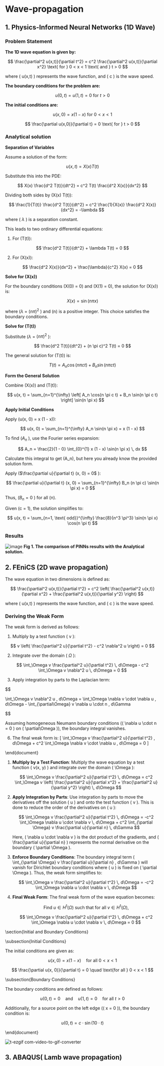 # Wave-propagation
## 1. Physics-Informed Neural Networks (1D Wave) 
### Problem Statement
**The 1D wave equation is given by:**

$$
\frac{\partial^2 u(x,t)}{\partial t^2} = c^2 \frac{\partial^2 u(x,t)}{\partial x^2} \text{ for } 0 < x < 1 \text{ and }  t > 0
$$

where \( u(x,t) \) represents the wave function, and \( c \) is the wave speed.

**The boundary conditions for the problem are:**

$$
u(0,t) = u(1,t) = 0 \text{ for } t > 0
$$

**The initial conditions are:**

$$
u(x,0) = x(1 - x) \text{ for } 0 < x < 1
$$

$$
\frac{\partial u(x,0)}{\partial t} = 0 \text{ for } t > 0
$$
### Analytical solution

**Separation of Variables**

Assume a solution of the form:

$$
u(x, t) = X(x) T(t)
$$

Substitute this into the PDE:

$$
X(x) \frac{d^2 T(t)}{dt^2} = c^2 T(t) \frac{d^2 X(x)}{dx^2}
$$

Dividing both sides by \(X(x) T(t)\):

$$
\frac{1}{T(t)} \frac{d^2 T(t)}{dt^2} = c^2 \frac{1}{X(x)} \frac{d^2 X(x)}{dx^2} = -\lambda
$$

where \( $\lambda$ \) is a separation constant.

This leads to two ordinary differential equations:

1. For \(T(t)\):

$$
\frac{d^2 T(t)}{dt^2} + \lambda T(t) = 0
$$

2. For \(X(x)\):

$$
\frac{d^2 X(x)}{dx^2} + \frac{\lambda}{c^2} X(x) = 0
$$

**Solve for \(X(x)\)**

For the boundary conditions \(X(0) = 0\) and \(X(1) = 0\), the solution for \(X(x)\) is:

$$
X(x) = \sin(n \pi x)
$$

where \($\lambda$ = $(n \pi)^2$ \) and \(n\) is a positive integer. This choice satisfies the boundary conditions.

**Solve for \(T(t)\)**

Substitute  \($\lambda$ = $(n \pi)^2$ \):

$$
\frac{d^2 T(t)}{dt^2} + (n \pi c)^2 T(t) = 0
$$

The general solution for \(T(t)\) is:

$$
T(t) = A_n \cos(n \pi c t) + B_n \sin(n \pi c t)
$$

**Form the General Solution**

Combine \(X(x)\) and \(T(t)\):

$$
u(x, t) = \sum_{n=1}^{\infty} \left[ A_n \cos(n \pi c t) + B_n \sin(n \pi c t) \right] \sin(n \pi x)
$$

**Apply Initial Conditions**

Apply \(u(x, 0) = x (1 - x)\):

$$
u(x, 0) = \sum_{n=1}^{\infty} A_n \sin(n \pi x) = x (1 - x)
$$

To find \($A_n$ \), use the Fourier series expansion:

$$
A_n = \frac{2}{1 - 0} \int_{0}^{1} x (1 - x) \sin(n \pi x) \, dx
$$

Calculate this integral to get \(A_n\), but here you already know the provided solution form.

Apply \($\frac{\partial u}{\partial t} (x, 0) = 0$ \):

$$
\frac{\partial u}{\partial t} (x, 0) = \sum_{n=1}^{\infty} B_n (n \pi c) \sin(n \pi x) = 0
$$

Thus, \($B_n = 0$ \) for all \(n\).

Given \(c = 1\), the solution simplifies to:

$$
u(x, t) = \sum_{n=1, \text{ odd}}^{\infty} \frac{8}{n^3 \pi^3} \sin(n \pi x) \cos(n \pi t)
$$
### Results
![image](https://github.com/user-attachments/assets/0594fc5a-c8fd-437f-be24-ff0cd02d05d0)
**Fig 1. The comparison of PINNs results with the Analytical solution.**

## 2. FEniCS (2D wave propagation) 

The wave equation in two dimensions is defined as:

$$
\frac{\partial^2 u(x,t)}{\partial t^2} = c^2 \left( \frac{\partial^2 u(x,t)}{\partial x^2} + \frac{\partial^2 u(x,t)}{\partial y^2} \right)
$$

where \( u(x,t) \) represents the wave function, and \( c \) is the wave speed.

### Deriving the Weak Form
The weak form is derived as follows:

1. Multiply by a test function \( v \):
   
$$
v \left( \frac{\partial^2 u}{\partial t^2} - c^2 \nabla^2 u \right) = 0
$$

2. Integrate over the domain \( $\Omega$ \):

$$
\int_\Omega v \frac{\partial^2 u}{\partial t^2} \, d\Omega - c^2 \int_\Omega v \nabla^2 u \, d\Omega = 0
$$

3. Apply integration by parts to the Laplacian term:
   
$$

\int_\Omega v \nabla^2 u \, d\Omega = \int_\Omega \nabla v \cdot \nabla u \, d\Omega - \int_{\partial\Omega} v \nabla u \cdot n \, d\Gamma

$$

   Assuming homogeneous Neumann boundary conditions (\( \nabla u \cdot n = 0 \) on \( \partial\Omega \)), the boundary integral vanishes.

6. The final weak form is:
   \[
   \int_\Omega v \frac{\partial^2 u}{\partial t^2} \, d\Omega + c^2 \int_\Omega \nabla v \cdot \nabla u \, d\Omega = 0
   \]

\end{document}

1. **Multiply by a Test Function**: Multiply the wave equation by a test function \( v(x, y) \) and integrate over the domain \( \Omega \):

    $$
    \int_\Omega v \frac{\partial^2 u}{\partial t^2} \, d\Omega = c^2 \int_\Omega v \left( \frac{\partial^2 u}{\partial x^2} + \frac{\partial^2 u}{\partial y^2} \right) \, d\Omega
    $$

2. **Apply Integration by Parts**: Use integration by parts to move the derivatives off the solution \( u \) and onto the test function \( v \). This is done to reduce the order of the derivatives on \( u \):

    $$
    \int_\Omega v \frac{\partial^2 u}{\partial t^2} \, d\Omega = -c^2 \int_\Omega \nabla u \cdot \nabla v \, d\Omega + c^2 \int_{\partial \Omega} v \frac{\partial u}{\partial n} \, d\Gamma
    $$

    Here, \( \nabla u \cdot \nabla v \) is the dot product of the gradients, and \( \frac{\partial u}{\partial n} \) represents the normal derivative on the boundary \( \partial \Omega \).

3. **Enforce Boundary Conditions**: The boundary integral term \( \int_{\partial \Omega} v \frac{\partial u}{\partial n} \, d\Gamma \) will vanish for Dirichlet boundary conditions where \( u \) is fixed on \( \partial \Omega \). Thus, the weak form simplifies to:

    $$
    \int_\Omega v \frac{\partial^2 u}{\partial t^2} \, d\Omega = -c^2 \int_\Omega \nabla u \cdot \nabla v \, d\Omega
    $$

4. **Final Weak Form**: The final weak form of the wave equation becomes:

    $$
    \text{Find } u \in H^1(\Omega) \text{ such that for all } v \in H^1(\Omega),
    $$

    $$
    \int_\Omega v \frac{\partial^2 u}{\partial t^2} \, d\Omega + c^2 \int_\Omega \nabla u \cdot \nabla v \, d\Omega = 0
    $$

\section{Initial and Boundary Conditions}

\subsection{Initial Conditions}

The initial conditions are given as:

$$
u(x, 0) = x(1-x) \quad \text{for all } 0 < x < 1
$$

$$
\frac{\partial u(x, 0)}{\partial t} = 0 \quad \text{for all } 0 < x < 1
$$

\subsection{Boundary Conditions}

The boundary conditions are defined as follows:

$$
u(0, t) = 0 \quad \text{and} \quad u(1, t) = 0 \quad \text{for all } t > 0
$$

Additionally, for a source point on the left edge (\( x = 0 \)), the boundary condition is:

$$
u(0, t) = c \cdot \sin(10 \cdot t)
$$

\end{document}

![t-ezgif com-video-to-gif-converter](https://github.com/user-attachments/assets/fe962ebc-ea4a-44d2-a70f-c44e7998822a)

## 3. ABAQUS( Lamb wave propagation)

